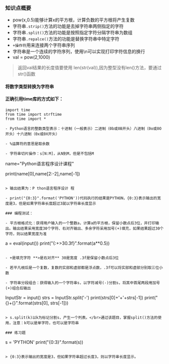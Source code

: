 ### 知识点概要

- pow(x,0.5)能够计算x的平方根，计算负数的平方根将产生复数
- 字符串`.strip()`方法的功能是去掉字符串两侧指定的字符
- 字符串`.split()`方法的功能是按照指定字符分隔字符串为数组
- 字符串`.repalce()`方法的功能是替换字符串中特定字符
- `+操作符`用来连接两个字符串序列
- 字符串是一个连续的字符序列，使用\n可以实现打印字符信息的换行
- val = pow(2,1000)

> 返回val结果的长度值要使用 len(str(val)),因为整型没有len()方法，要通过str()函数

#### 将数字类型转换为字符串

#### 正确引用time库的方式如下：

```
import time
from time import strftime
from time import *

- Python语言的整数类型表示：十进制（一般表示）二进制（0b或0B开头）八进制（0o或0O开头）十六进制（0x或0X开头）

- %运算符的意思是取余数

- 字符串切片操作：s[N:M]，从N到M，但是不包括M

```
name="Python语言程序设计课程"

print(name[0],name[2:-2],name[-1])
```

> 输出结果为：P thon语言程序设计 程

- print("{0:3}".format('PYTHON'))代码执行的结果是PYTHON，{0:3}表示输出的宽度是3，但是如果字符串长度超过3就以字符串长度显示

### 编程测试：

- 平方根格式化：获得用户输入的一个整数a，计算a的平方根，保留小数点后3位，并打印输出。‪‬‪‬‪‬‪‬‪‬‮‬‪‬‫‬‪‬‪‬‪‬‪‬‪‬‮‬‭‬‫‬‪‬‪‬‪‬‪‬‪‬‮‬‫‬‫‬‪‬‪‬‪‬‪‬‪‬‮‬‫‬‮‬‪‬‪‬‪‬‪‬‪‬‮‬‫‬‫‬‪‬‪‬‪‬‪‬‪‬‮‬‫‬‮‬输出结果采用宽度30个字符、右对齐输出、多余字符采用加号(+)填充，‪‬‪‬‪‬‪‬‪‬‮‬‪‬‫‬‪‬‪‬‪‬‪‬‪‬‮‬‭‬‫‬‪‬‪‬‪‬‪‬‪‬‮‬‫‬‫‬‪‬‪‬‪‬‪‬‪‬‮‬‫‬‮‬‪‬‪‬‪‬‪‬‪‬‮‬‫‬‫‬‪‬‪‬‪‬‪‬‪‬‮‬‫‬‮‬如果结果超过30个字符，则以结果宽度为准

```
a = eval(input())
print("{:+>30.3f}".format(a**0.5)) 
```

- +是填充字符 **>是右对齐** 30是宽度 .3f是保留小数点后3位

- 若平凡根后是一个复数，复数的实部和虚部都是浮点数，.3f可以将实部和虚部分别取三位小数

- 字符串分段组合：获得输入的一个字符串s，以字符减号(-)分割s，将其中首尾两段用加号(+)组合后输出

```
InputStr = input()
strs = InputStr.split('-')
print(strs[0]+'+'+strs[-1])
print("{}+{}".format(strs[0], strs[-1]))
```

> s.split(k)以k为标记分割s，产生一个列表。</br>通过该题目，掌握split()方法的使用，注意：k可以是单字符，也可以是字符串

### 练习题

```
s = 'PYTHON'
print("{0:3}".format(s))
```

> {0:3}表示输出的宽度是3，但如果字符串超过长度3，则以字符串长度显示。
